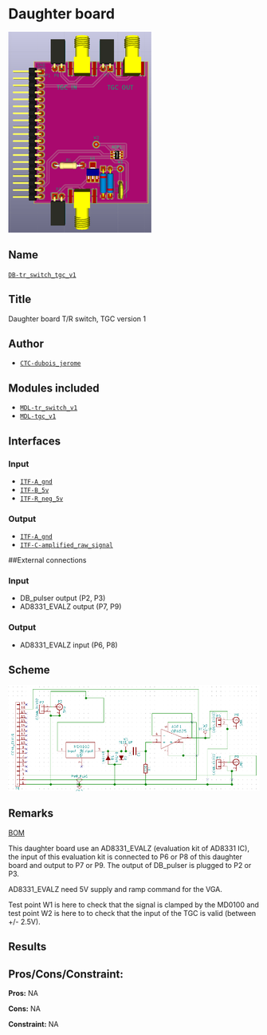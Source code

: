 # Daughter board
![](viewme.png)

## Name
[`DB-tr_switch_tgc_v1`]()

## Title
Daughter board T/R switch, TGC version 1

## Author
* [`CTC-dubois_jerome`]()

## Modules included
* [`MDL-tr_switch_v1`]()
* [`MDL-tgc_v1`]()

## Interfaces
### Input
* [`ITF-A_gnd`]()
* [`ITF-B_5v`]()
* [`ITF-R_neg_5v`]()

### Output
* [`ITF-A_gnd`]()
* [`ITF-C-amplified_raw_signal`]()

##External connections
### Input
* DB_pulser output (P2, P3)
* AD8331_EVALZ output (P7, P9)

### Output
* AD8331_EVALZ input (P6, P8)

## Scheme
![](images/scheme.png)

## Remarks
[BOM](./src/DB-tr_switch_tgc_v1.csv)

This daughter board use an AD8331_EVALZ (evaluation kit of AD8331 IC), the input of this evaluation kit is connected to P6 or P8 of this daughter board and output to P7 or P9. The output of DB_pulser is plugged to P2 or P3.

AD8331_EVALZ need 5V supply and ramp command for the VGA.

Test point W1 is here to check that the signal is clamped by the MD0100 and test point W2 is here to to check that the input of the TGC is valid (between +/- 2.5V).

## Results

## Pros/Cons/Constraint:

**Pros:** NA

**Cons:** NA

**Constraint:** NA
